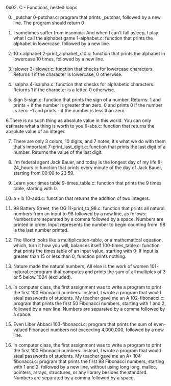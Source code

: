 0x02. C - Functions, nested loops

0. _putchar
0-putchar.c: program that prints _putchar, followed by a new line.
The program should return 0

1. I sometimes suffer from insomnia. And when I can't fall asleep, I play what I call the alphabet game
1-alphabet.c: function that prints the alphabet in lowercase, followed by a new line.

2. 10 x alphabet
2-print_alphabet_x10.c: function that prints the alphabet in lowercase 10 times, followed by a new line.

3. islower
3-islower.c: function that checks for lowercase characters. Returns 1 if the character is lowercase, 0 otherwise.

4. isalpha
4-isalpha.c: function that checks for alphabetic characters. Returns 1 if the character is a letter, 0 otherwise.

5. Sign
5-sign.c: function that prints the sign of a number. Returns:
1 and prints + if the number is greater than zero.
0 and prints 0 if the number is zero.
-1 and prints - if the number is less than zero.

6.There is no such thing as absolute value in this world. You can only estimate what a thing is worth to you
6-abs.c: function that returns the absolute value of an integer.

7. There are only 3 colors, 10 digits, and 7 notes; it's what we do with them that's important
7-print_last_digit.c: function that prints the last digit of a number. Returns the value of the last digit.

8. I'm federal agent Jack Bauer, and today is the longest day of my life
8-24_hours.c: function that prints every minute of the day of Jack Bauer, starting from 00:00 to 23:59.

9. Learn your times table
9-times_table.c: function that prints the 9 times table, starting with 0.

10. a + b
10-add.c: function that returns the addition of two integers.

11. 98 Battery Street, the OG
11-print_to_98.c: function that prints all natural numbers from an input to 98 followed by a new line, as follows:
Numbers are separated by a comma followed by a space.
Numbers are printed in order.
Input represents the number to begin counting from.
98 is the last number printed.

12. The World looks like a multiplication-table, or a mathematical equation, which, turn it how you will, balances itself
100-times_table.c: function that prints the times table of an input value, starting with 0:
If input is greater than 15 or less than 0, function prints nothing.

13. Nature made the natural numbers; All else is the work of women
101-natural.c: program that computes and prints the sum of all multiples of 3 or 5 below 1024 (excluded).

14. In computer class, the first assignment was to write a program to print the first 100 Fibonacci numbers. Instead, I wrote a program that would steal passwords of students. My teacher gave me an A
102-fibonacci.c: program that prints the first 50 Fibonacci numbers, starting with 1 and 2, followed by a new line. Numbers are separated by a comma followed by a space.

15. Even Liber Abbaci
103-fibonacci.c: program that prints the sum of even-valued Fibonacci numbers not exceeding 4,000,000, followed by a new line.

16. In computer class, the first assignment was to write a program to print the first 100 Fibonacci numbers. Instead, I wrote a program that would steal passwords of students. My teacher gave me an A+
104-fibonacci.c: program that prints the first 98 Fibonacci numbers, starting with 1 and 2, followed by a new line, without using long long, malloc, pointers, arrays, structures, or any library besides the standard. Numbers are separated by a comma followed by a space.

